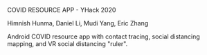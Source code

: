 COVID RESOURCE APP - YHack 2020

Himnish Hunma, Daniel Li, Mudi Yang, Eric Zhang

Android COVID resource app with contact tracing, social distancing mapping, and VR social distancing "ruler".
